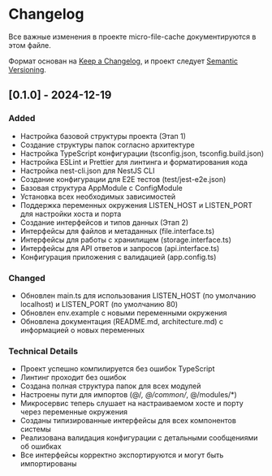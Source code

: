 # Changelog

Все важные изменения в проекте micro-file-cache документируются в этом файле.

Формат основан на [Keep a Changelog](https://keepachangelog.com/ru/1.0.0/),
и проект следует [Semantic Versioning](https://semver.org/lang/ru/).

## [0.1.0] - 2024-12-19

### Added

- Настройка базовой структуры проекта (Этап 1)
- Создание структуры папок согласно архитектуре
- Настройка TypeScript конфигурации (tsconfig.json, tsconfig.build.json)
- Настройка ESLint и Prettier для линтинга и форматирования кода
- Настройка nest-cli.json для NestJS CLI
- Создание конфигурации для E2E тестов (test/jest-e2e.json)
- Базовая структура AppModule с ConfigModule
- Установка всех необходимых зависимостей
- Поддержка переменных окружения LISTEN_HOST и LISTEN_PORT для настройки хоста и порта
- Создание интерфейсов и типов данных (Этап 2)
- Интерфейсы для файлов и метаданных (file.interface.ts)
- Интерфейсы для работы с хранилищем (storage.interface.ts)
- Интерфейсы для API ответов и запросов (api.interface.ts)
- Конфигурация приложения с валидацией (app.config.ts)

### Changed

- Обновлен main.ts для использования LISTEN_HOST (по умолчанию localhost) и LISTEN_PORT (по умолчанию 80)
- Обновлен env.example с новыми переменными окружения
- Обновлена документация (README.md, architecture.md) с информацией о новых переменных

### Technical Details

- Проект успешно компилируется без ошибок TypeScript
- Линтинг проходит без ошибок
- Создана полная структура папок для всех модулей
- Настроены пути для импортов (@/_, @/common/_, @/modules/\*)
- Микросервис теперь слушает на настраиваемом хосте и порту через переменные окружения
- Созданы типизированные интерфейсы для всех компонентов системы
- Реализована валидация конфигурации с детальными сообщениями об ошибках
- Все интерфейсы корректно экспортируются и могут быть импортированы
